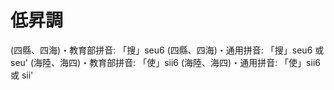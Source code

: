 # 低昇調

(四縣、四海)・教育部拼音: 「搜」seu6
(四縣、四海)・通用拼音: 「搜」seu6 或 seu'
(海陸、海四)・教育部拼音: 「使」sii6
(海陸、海四)・通用拼音: 「使」sii6 或 sii'